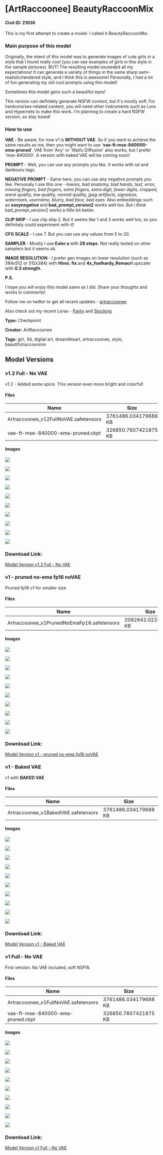 # [ArtRaccoonee] BeautyRaccoonMix

#### Civit ID: 21036

<p>This is my first attempt to create a model. I called it BeautyRaccoonMix.</p><p></p><h3>Main purpose of this model</h3><p>Originally, the intent of this model was to generate images of cute girls in a style that I found really cool (you can see examples of girls in this style in the sample pictures). BUT! The resulting model exceeded all my expectations! It can generate a variety of things in the same sharp semi-realistic/rendered style, and I think this is awesome! Personally, I had a lot of fun generating my old cool prompts using this model!</p><p></p><p>Sometimes this model gens such a beautiful eyes!</p><p></p><p>This version can definitely generate NSFW content, but it's mostly soft. For hardcore/sex-related content, you will need other instruments such as Lora and Hypernets to make this work. I'm planning to create a hard NSFW version, so stay tuned!</p><p></p><h3>How to use</h3><p></p><p><strong>VAE </strong>- Be aware, for now v1 is<strong> WITHOUT VAE</strong>. So if you want to achieve the same results as me, then you might want to use '<strong>vae-ft-mse-840000-ema-pruned</strong>'. VAE from 'Any' or 'Waifu Diffusion' also works, but I prefer 'mse-840000'. A version with baked VAE will be coming soon!</p><p></p><p><strong>PROMPT </strong>- Well, you can use any prompts you like. It works with sd and danbooru tags.</p><p></p><p><strong>NEGATIVE PROMPT </strong>- Same here, you can use any negative prompts you like. Personaly I use this one - <em>lowres, bad anatomy, bad hands, text, error, missing fingers, bad fingers, extra fingers, extra digit, fewer digits, cropped, worst quality, low quality, normal quality, jpeg artifacts, signature, watermark, username, blurry, bad face, bad eyes. </em>Also embeddings such as <strong>easynegative </strong>and <strong>bad_prompt_version2</strong> works well too. But i think bad_prompt_version2 works a little bit better.</p><p></p><p><strong>CLIP SKIP </strong>- I use clip skip 2. But it seems like 1 and 3 works well too, so you definitely could experiment with it!</p><p></p><p><strong>CFG SCALE </strong>- I use 7. But you can use any values from 5 to 20.</p><p></p><p><strong>SAMPLER </strong><em>- </em>Mostly I use <strong>Euler a </strong>with <strong>28 steps</strong>. Not really tested on other samplers but it seems ok.</p><p></p><p><strong>IMAGE RESOLUTION </strong>- I prefer gen images on lower resolution (such as 384x512 or 512x384) with <strong>Hires. fix </strong>and <strong>4x_foolhardy_Remacri </strong>upscaler with <strong>0.3 strength.</strong></p><p></p><p><strong>P.S.</strong></p><p>I hope you will enjoy this model same as I did. Share your thoughts and works in comments!</p><p>Follow me on twitter to get all recent updates - <a target="_blank" rel="ugc" href="https://twitter.com/ArtRaccoonee">artraccoonee</a></p><p>Also check out my recent Loras - <a target="_blank" rel="ugc" href="https://civitai.com/models/18981/artraccoonee-panty-anarchy-panty-and-stocking-with-garterbelt">Panty</a> and <a target="_blank" rel="ugc" href="https://civitai.com/models/19416/artraccoonee-stocking-anarchy-panty-and-stocking-with-garterbelt">Stocking</a></p>

**Type:** Checkpoint

**Creator:** ArtRaccoonee

**Tags:** girl, 3d, digital art, dreamlikeart, artraccoonee, style, beautifulraccoonmix

## Model Versions

### v1.2 Full - No VAE

<p>v1.2 - Added some spice. This version even more bright and colorful!</p>

#### Files

| Name | Size | Type | Format | Download Url | AutoV1 | AutoV2 | SHA256 | CRC32 | BLAKE3 |
| --- | --- | --- | --- | --- | --- | --- | --- | --- | --- |
| Artraccoonee_v12FullNoVAE.safetensors | 3761486.034179688 KB | Model | SafeTensor | https://civitai.com/api/download/models/27821 | D2741732 | DDEE26637E | DDEE26637E72C0A1CE1ABE7F027F020ABCFD4CF2FF224EE27617C5137606274A | 93B8490C | BE4B4CF83C934CCCD69A8783F6C57F13ABEE77ABB88DDE9F315D67B925256283 |
| vae-ft-mse-840000-ema-pruned.ckpt | 326850.7607421875 KB | VAE | Other | https://civitai.com/api/download/models/27821?type=VAE&format=Other | 223531C6 | C6A580B13A | C6A580B13A5BC05A5E16E4DBB80608FF2EC251A162311590C1F34C013D7F3DAB | 193C2E4A | 16B83BFEF182A9A39D712781E1CFB43CC22E8E46876207872C7E3D46A14F45FF |

#### Images

<p><img src="https://image.civitai.com/xG1nkqKTMzGDvpLrqFT7WA/34262343-8927-411f-2c27-ca72ed7aed00/width=450/312443.jpeg" /></p>

<p><img src="https://image.civitai.com/xG1nkqKTMzGDvpLrqFT7WA/956e7177-b91c-49cd-0853-f2672c5d8200/width=450/312442.jpeg" /></p>

<p><img src="https://image.civitai.com/xG1nkqKTMzGDvpLrqFT7WA/d0798d0c-d967-4eb6-df96-9ae18e77bc00/width=450/312441.jpeg" /></p>

<p><img src="https://image.civitai.com/xG1nkqKTMzGDvpLrqFT7WA/02ec2ab1-dbfb-407c-89c1-29a176f94700/width=450/312440.jpeg" /></p>

<p><img src="https://image.civitai.com/xG1nkqKTMzGDvpLrqFT7WA/59a31d36-c15a-4729-95da-8b4df2568700/width=450/312439.jpeg" /></p>

<p><img src="https://image.civitai.com/xG1nkqKTMzGDvpLrqFT7WA/49ce778f-9b7c-4365-4ea8-1f46300d3300/width=450/312438.jpeg" /></p>

<p><img src="https://image.civitai.com/xG1nkqKTMzGDvpLrqFT7WA/5a3886b6-9da7-45d2-0093-978939122e00/width=450/312437.jpeg" /></p>

<p><img src="https://image.civitai.com/xG1nkqKTMzGDvpLrqFT7WA/8d9c1dc8-5648-4c23-cfb5-29055f46b700/width=450/312436.jpeg" /></p>

<p><img src="https://image.civitai.com/xG1nkqKTMzGDvpLrqFT7WA/c1ca408b-ee49-4366-9656-c3b7ecd61000/width=450/312435.jpeg" /></p>

<p><img src="https://image.civitai.com/xG1nkqKTMzGDvpLrqFT7WA/08ccceb7-fa91-4435-3070-e61c0b3d2100/width=450/312434.jpeg" /></p>

### Download Link:

[Model Version v1.2 Full - No VAE](https://civitai.com/api/download/models/27821)

### v1 - pruned no-ema fp16 noVAE

<p>Pruned fp16 v1 for smaller size</p>

#### Files

| Name | Size | Type | Format | Download Url | AutoV1 | AutoV2 | SHA256 | CRC32 | BLAKE3 |
| --- | --- | --- | --- | --- | --- | --- | --- | --- | --- |
| Artraccoonee_v1PrunedNoEmaFp16.safetensors | 2082642.022460938 KB | Model | SafeTensor | https://civitai.com/api/download/models/26671 | 8DB29468 | 99C81780FA | 99C81780FA86D54784E604975BDE7C828F2EF988E37964849B833D6BD9A24F68 | E4C14175 | 7CB20BFFF3E6597506219121EFF9D3ACA2F16E4E4B3B6AD1EBAE7C54473FDCBB |

#### Images

<p><img src="https://image.civitai.com/xG1nkqKTMzGDvpLrqFT7WA/72f02fdd-a679-4569-d8b3-3592f4466c00/width=450/293929.jpeg" /></p>

<p><img src="https://image.civitai.com/xG1nkqKTMzGDvpLrqFT7WA/daf24aa7-6e80-4a9a-6909-0dea01229d00/width=450/293928.jpeg" /></p>

<p><img src="https://image.civitai.com/xG1nkqKTMzGDvpLrqFT7WA/ecc8bbbc-2211-4893-f524-04f6cae65100/width=450/293927.jpeg" /></p>

<p><img src="https://image.civitai.com/xG1nkqKTMzGDvpLrqFT7WA/18673a95-9fde-4674-74c5-9dce704c1700/width=450/293926.jpeg" /></p>

<p><img src="https://image.civitai.com/xG1nkqKTMzGDvpLrqFT7WA/251f64ca-f63a-4412-4102-dd843c9b4700/width=450/293925.jpeg" /></p>

<p><img src="https://image.civitai.com/xG1nkqKTMzGDvpLrqFT7WA/01626133-7a79-41c6-9a2c-896d1ba4b700/width=450/293924.jpeg" /></p>

<p><img src="https://image.civitai.com/xG1nkqKTMzGDvpLrqFT7WA/78422a9e-f95e-4c7b-d2cb-9d6f51573000/width=450/293923.jpeg" /></p>

<p><img src="https://image.civitai.com/xG1nkqKTMzGDvpLrqFT7WA/1109bc6e-7a90-46c8-bfe6-4be6ad651700/width=450/293922.jpeg" /></p>

<p><img src="https://image.civitai.com/xG1nkqKTMzGDvpLrqFT7WA/b18fa940-1150-48e6-21d1-0ae004d23b00/width=450/293921.jpeg" /></p>

<p><img src="https://image.civitai.com/xG1nkqKTMzGDvpLrqFT7WA/c07dad21-0d36-4da0-cc34-76e10d5c9400/width=450/293920.jpeg" /></p>

### Download Link:

[Model Version v1 - pruned no-ema fp16 noVAE](https://civitai.com/api/download/models/26671)

### v1 - Baked VAE

<p>v1 with <strong>BAKED VAE</strong></p>

#### Files

| Name | Size | Type | Format | Download Url | AutoV1 | AutoV2 | SHA256 | CRC32 | BLAKE3 |
| --- | --- | --- | --- | --- | --- | --- | --- | --- | --- |
| Artraccoonee_v1BakedVAE.safetensors | 3761486.034179688 KB | Model | SafeTensor | https://civitai.com/api/download/models/26097 | D2741732 | B5B89772E2 | B5B89772E230F8EFC69F87FB2F00C7262CF895E0B7CD4663BDE9BE97F32F2591 | 77C18853 | 8CF0B88B861FAC25B878EF5AB89BE5761506DE3DB2EDB67B543159FF8A471FDB |

#### Images

<p><img src="https://image.civitai.com/xG1nkqKTMzGDvpLrqFT7WA/72f02fdd-a679-4569-d8b3-3592f4466c00/width=450/287040.jpeg" /></p>

<p><img src="https://image.civitai.com/xG1nkqKTMzGDvpLrqFT7WA/daf24aa7-6e80-4a9a-6909-0dea01229d00/width=450/287039.jpeg" /></p>

<p><img src="https://image.civitai.com/xG1nkqKTMzGDvpLrqFT7WA/ecc8bbbc-2211-4893-f524-04f6cae65100/width=450/287038.jpeg" /></p>

<p><img src="https://image.civitai.com/xG1nkqKTMzGDvpLrqFT7WA/18673a95-9fde-4674-74c5-9dce704c1700/width=450/287037.jpeg" /></p>

<p><img src="https://image.civitai.com/xG1nkqKTMzGDvpLrqFT7WA/251f64ca-f63a-4412-4102-dd843c9b4700/width=450/287036.jpeg" /></p>

<p><img src="https://image.civitai.com/xG1nkqKTMzGDvpLrqFT7WA/01626133-7a79-41c6-9a2c-896d1ba4b700/width=450/287035.jpeg" /></p>

<p><img src="https://image.civitai.com/xG1nkqKTMzGDvpLrqFT7WA/78422a9e-f95e-4c7b-d2cb-9d6f51573000/width=450/287034.jpeg" /></p>

<p><img src="https://image.civitai.com/xG1nkqKTMzGDvpLrqFT7WA/1109bc6e-7a90-46c8-bfe6-4be6ad651700/width=450/287033.jpeg" /></p>

<p><img src="https://image.civitai.com/xG1nkqKTMzGDvpLrqFT7WA/b18fa940-1150-48e6-21d1-0ae004d23b00/width=450/287032.jpeg" /></p>

<p><img src="https://image.civitai.com/xG1nkqKTMzGDvpLrqFT7WA/c07dad21-0d36-4da0-cc34-76e10d5c9400/width=450/287031.jpeg" /></p>

### Download Link:

[Model Version v1 - Baked VAE](https://civitai.com/api/download/models/26097)

### v1 Full - No VAE

<p>First version. No VAE included, soft NSFW.</p>

#### Files

| Name | Size | Type | Format | Download Url | AutoV1 | AutoV2 | SHA256 | CRC32 | BLAKE3 |
| --- | --- | --- | --- | --- | --- | --- | --- | --- | --- |
| Artraccoonee_v1FullNoVAE.safetensors | 3761486.034179688 KB | Model | SafeTensor | https://civitai.com/api/download/models/25035 | D2741732 | E090A6F7BF | E090A6F7BFAEC51FFECD8F768730B862C3762C9B7628BF609D829BF1C4315CD3 | E5D9C03A | 3F2E676427AA6EF2EB84DADDF714E607497E1257A1263B1F92B82F3441F06908 |
| vae-ft-mse-840000-ema-pruned.ckpt | 326850.7607421875 KB | VAE | Other | https://civitai.com/api/download/models/25035?type=VAE&format=Other | 223531C6 | C6A580B13A | C6A580B13A5BC05A5E16E4DBB80608FF2EC251A162311590C1F34C013D7F3DAB | 193C2E4A | 16B83BFEF182A9A39D712781E1CFB43CC22E8E46876207872C7E3D46A14F45FF |

#### Images

<p><img src="https://image.civitai.com/xG1nkqKTMzGDvpLrqFT7WA/72f02fdd-a679-4569-d8b3-3592f4466c00/width=450/273992.jpeg" /></p>

<p><img src="https://image.civitai.com/xG1nkqKTMzGDvpLrqFT7WA/daf24aa7-6e80-4a9a-6909-0dea01229d00/width=450/274011.jpeg" /></p>

<p><img src="https://image.civitai.com/xG1nkqKTMzGDvpLrqFT7WA/ecc8bbbc-2211-4893-f524-04f6cae65100/width=450/274010.jpeg" /></p>

<p><img src="https://image.civitai.com/xG1nkqKTMzGDvpLrqFT7WA/18673a95-9fde-4674-74c5-9dce704c1700/width=450/274009.jpeg" /></p>

<p><img src="https://image.civitai.com/xG1nkqKTMzGDvpLrqFT7WA/251f64ca-f63a-4412-4102-dd843c9b4700/width=450/274008.jpeg" /></p>

<p><img src="https://image.civitai.com/xG1nkqKTMzGDvpLrqFT7WA/01626133-7a79-41c6-9a2c-896d1ba4b700/width=450/274007.jpeg" /></p>

<p><img src="https://image.civitai.com/xG1nkqKTMzGDvpLrqFT7WA/78422a9e-f95e-4c7b-d2cb-9d6f51573000/width=450/274006.jpeg" /></p>

<p><img src="https://image.civitai.com/xG1nkqKTMzGDvpLrqFT7WA/1109bc6e-7a90-46c8-bfe6-4be6ad651700/width=450/274005.jpeg" /></p>

<p><img src="https://image.civitai.com/xG1nkqKTMzGDvpLrqFT7WA/b18fa940-1150-48e6-21d1-0ae004d23b00/width=450/274004.jpeg" /></p>

<p><img src="https://image.civitai.com/xG1nkqKTMzGDvpLrqFT7WA/c07dad21-0d36-4da0-cc34-76e10d5c9400/width=450/274003.jpeg" /></p>

### Download Link:

[Model Version v1 Full - No VAE](https://civitai.com/api/download/models/25035)

